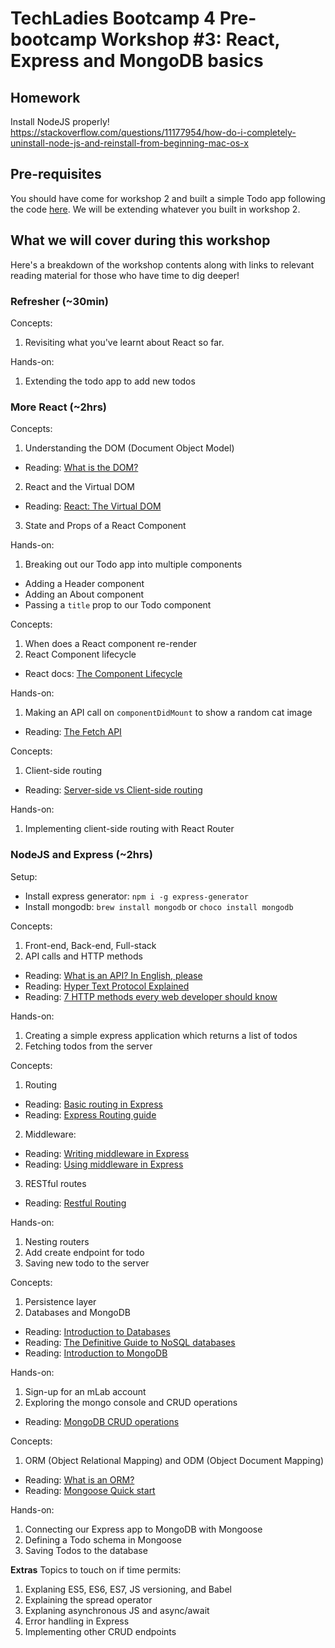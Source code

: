 # TechLadies Bootcamp 4 Pre-bootcamp Workshop #3: React, Express and MongoDB basics

## Homework
Install NodeJS properly! https://stackoverflow.com/questions/11177954/how-do-i-completely-uninstall-node-js-and-reinstall-from-beginning-mac-os-x

## Pre-requisites
You should have come for workshop 2 and built a simple Todo app following the code [here](https://github.com/spinningarrow/react-todo-list). We will be extending whatever you built in workshop 2.

## What we will cover during this workshop
Here's a breakdown of the workshop contents along with links to relevant reading material for those who have time to dig deeper!

### Refresher (~30min)
Concepts:
1. Revisiting what you've learnt about React so far.

Hands-on:
1. Extending the todo app to add new todos

### More React (~2hrs)
Concepts:
1. Understanding the DOM (Document Object Model)
  - Reading: [What is the DOM?](https://css-tricks.com/dom/)
2. React and the Virtual DOM
  - Reading: [React: The Virtual DOM](https://www.codecademy.com/articles/react-virtual-dom)
3. State and Props of a React Component

Hands-on:
1. Breaking out our Todo app into multiple components
  - Adding a Header component
  - Adding an About component
  - Passing a `title` prop to our Todo component

Concepts:
1. When does a React component re-render
2. React Component lifecycle
  - React docs: [The Component Lifecycle](https://reactjs.org/docs/react-component.html#the-component-lifecycle)

Hands-on:
1. Making an API call on `componentDidMount` to show a random cat image
  - Reading: [The Fetch API](https://developer.mozilla.org/en-US/docs/Web/API/Fetch_API)

Concepts:
1. Client-side routing
  - Reading: [Server-side vs Client-side routing](https://medium.com/@wilbo/server-side-vs-client-side-routing-71d710e9227f)

Hands-on:
1. Implementing client-side routing with React Router

### NodeJS and Express (~2hrs)
Setup:
- Install express generator: `npm i -g express-generator`
- Install mongodb: `brew install mongodb` or `choco install mongodb`

Concepts:
1. Front-end, Back-end, Full-stack
2. API calls and HTTP methods
  - Reading: [What is an API? In English, please](https://medium.freecodecamp.org/what-is-an-api-in-english-please-b880a3214a82)
  - Reading: [Hyper Text Protocol Explained](https://www.lifewire.com/hypertext-transfer-protocol-817944)
  - Reading: [7 HTTP methods every web developer should know](https://assertible.com/blog/7-http-methods-every-web-developer-should-know-and-how-to-test-them)

Hands-on:
1. Creating a simple express application which returns a list of todos
2. Fetching todos from the server

Concepts:
1. Routing
  - Reading: [Basic routing in Express](https://expressjs.com/en/starter/basic-routing.html)
  - Reading: [Express Routing guide](https://expressjs.com/en/guide/routing.html)
2. Middleware:
  - Reading: [Writing middleware in Express](https://expressjs.com/en/guide/writing-middleware.html)
  - Reading: [Using middleware in Express](https://expressjs.com/en/guide/using-middleware.html)
3. RESTful routes
  - Reading: [Restful Routing](https://medium.com/@thejasonfile/restful-routing-2056f799223e)

Hands-on:
1. Nesting routers
2. Add create endpoint for todo
3. Saving new todo to the server

Concepts:
1. Persistence layer
2. Databases and MongoDB
  - Reading: [Introduction to Databases](https://en.wikiversity.org/wiki/Introduction_to_Databases)
  - Reading: [The Definitive Guide to NoSQL databases](https://www.toptal.com/database/the-definitive-guide-to-nosql-databases)
  - Reading: [Introduction to MongoDB](https://docs.mongodb.com/manual/introduction/)

Hands-on:
1. Sign-up for an mLab account 
2. Exploring the mongo console and CRUD operations
  - Reading: [MongoDB CRUD operations](https://docs.mongodb.com/manual/crud/)

Concepts:
1. ORM (Object Relational Mapping) and ODM (Object Document Mapping)
  - Reading: [What is an ORM?](https://stackoverflow.com/questions/1279613/what-is-an-orm-and-where-can-i-learn-more-about-it)
  - Reading: [Mongoose Quick start](http://mongoosejs.com/docs/index.html)

Hands-on:
1. Connecting our Express app to MongoDB with Mongoose
2. Defining a Todo schema in Mongoose
3. Saving Todos to the database

**Extras**
Topics to touch on if time permits:
1. Explaning ES5, ES6, ES7, JS versioning, and Babel
2. Explaining the spread operator
3. Explaning asynchronous JS and async/await
4. Error handling in Express
5. Implementing other CRUD endpoints
